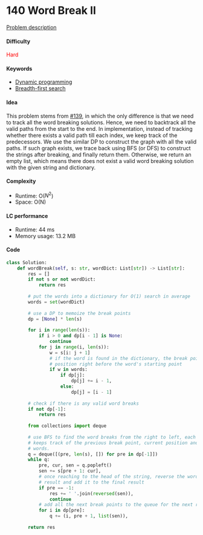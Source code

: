 140 Word Break II
=======================
[Problem description](https://leetcode.com/problems/word-break-ii/)

#### Difficulty
<span style="color:red">Hard</span>

#### Keywords
- [Dynamic programming](../categories/dp.md)
- [Breadth-first search](../categories/bfs.md)
  
#### Idea
This problem stems from [#139](139.md), in which the only difference is that we need to track all the word breaking solutions. Hence, we need to backtrack all the valid paths from the start to the end. In implementation, instead of tracking whether there exists a valid path till each index, we keep track of the predecessors. We use the similar DP to construct the graph with all the valid paths. If such graph exists, we trace back using BFS (or DFS) to construct the strings after breaking, and finally return them. Otherwise, we return an empty list, which means there does not exist a valid word breaking solution with the given string and dictionary. 

#### Complexity
- Runtime: O($N^2$)
- Space: O(N)
  
#### LC performance
- Runtime: 44 ms
- Memory usage: 13.2 MB

#### Code
```python
class Solution:
    def wordBreak(self, s: str, wordDict: List[str]) -> List[str]:
        res = []
        if not s or not wordDict:
            return res
        
        # put the words into a dictionary for O(1) search in average
        words = set(wordDict)
        
        # use a DP to memoize the break points
        dp = [None] * len(s)
        
        for i in range(len(s)):
            if i > 0 and dp[i - 1] is None:
                continue
            for j in range(i, len(s)):
                w = s[i: j + 1]
                # if the word is found in the dictionary, the break point is the 
                # position right before the word's starting point
                if w in words:
                    if dp[j]:
                        dp[j] += i - 1,
                    else:
                        dp[j] = [i - 1]
        
        # check if there is any valid word breaks 
        if not dp[-1]:
            return res
        
        from collections import deque
        
        # use BFS to find the word breaks from the right to left, each entry 
        # keeps track of the previous break point, current position and the 
        # words. 
        q = deque([(pre, len(s), []) for pre in dp[-1]])
        while q:
            pre, cur, sen = q.popleft()
            sen += s[pre + 1: cur],
            # once reaching to the head of the string, reverse the word break 
            # result and add it to the final result
            if pre == -1:
                res += ' '.join(reversed(sen)),
                continue
            # add all the next break points to the queue for the next run
            for i in dp[pre]:
                q += (i, pre + 1, list(sen)),
        
        return res
```